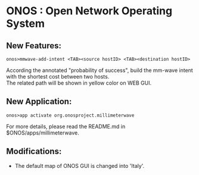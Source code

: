 ONOS : Open Network Operating System
====================================

## New Features:  
    onos>mmwave-add-intent <TAB><source hostID> <TAB><destination hostID>  

According the annotated "probability of success", build the mm-wave intent with the shortest cost between two hosts.  
The related path will be shown in yellow color on WEB GUI.  

## New Application:
    onos>app activate org.onosproject.millimeterwave  
For more details, please read the README.md in $ONOS/apps/millimeterwave. 

## Modifications:

- The default map of ONOS GUI is changed into 'Italy'.  
